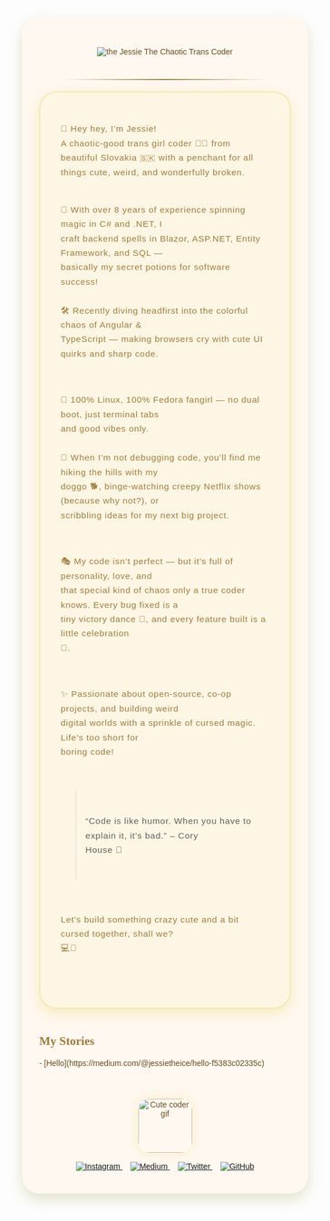 <div align="center" style="font-family: 'Comic Sans MS', 'Segoe UI Emoji', cursive, sans-serif; background: #fff8f0; padding: 40px 30px; border-radius: 30px; max-width: 850px; margin: auto; box-shadow: 0 10px 25px rgba(167, 164, 89, 0.3); color: #6b4c1d;">

  <!-- Animated typing for your name -->
  <img
    src="https://readme-typing-svg.demolab.com?font=Comic+Sans+MS&weight=700&size=48&duration=4000&pause=500&color=A7A459&center=true&vCenter=true&multiline=false&repeat=true&width=900&height=90&lines=aa+Jessie+%E2%9C%A8+The+Chaotic+Trans+Coder+%F0%9F%91%8B%F0%9F%8F%BB%F0%9F%8F%BA"
    alt=" the Jessie The Chaotic Trans Coder"
    style="margin-bottom: 20px;"
  />

  <!-- Divider -->
  <hr style="border: none; height: 2px; width: 80%; background: linear-gradient(to right, transparent, #a27c39, transparent); margin: 20px auto;" />

  <div style="font-size: 1.1em; line-height: 1.65em; max-width: 780px; text-align: left; margin: auto; background: #fef6e4; padding: 26px 36px; border-radius: 30px; box-shadow: 0 8px 22px #f3e8b0cc; color: #a27c39; border: 2px solid #f3e8b0; letter-spacing: 0.05em; white-space: pre-wrap; overflow-wrap: break-word;">
🌸 Hey hey, I’m Jessie!  
A chaotic-good trans girl coder 🏳️‍⚧️ from beautiful Slovakia 🇸🇰 with a penchant for all things cute, weird, and wonderfully broken.  

💖 With over 8 years of experience spinning magic in C# and .NET, I craft backend spells in Blazor, ASP.NET, Entity Framework, and SQL — basically my secret potions for software success!  
🛠️ Recently diving headfirst into the colorful chaos of Angular & TypeScript — making browsers cry with cute UI quirks and sharp code.  

🐧 100% Linux, 100% Fedora fangirl — no dual boot, just terminal tabs and good vibes only.  
🐾 When I’m not debugging code, you’ll find me hiking the hills with my doggo 🐕, binge-watching creepy Netflix shows (because why not?), or scribbling ideas for my next big project.  

🎭 My code isn’t perfect — but it’s full of personality, love, and that special kind of chaos only a true coder knows. Every bug fixed is a tiny victory dance 💃, and every feature built is a little celebration 🎉.  

✨ Passionate about open-source, co-op projects, and building weird digital worlds with a sprinkle of cursed magic. Life’s too short for boring code!  

> “Code is like humor. When you have to explain it, it’s bad.” – Cory House 🦄  

Let’s build something crazy cute and a bit cursed together, shall we? 💻💫  
  </div>

  <br />

  <!-- My Stories Section -->
  <div style="max-width: 780px; margin: 0 auto; text-align: left; color: #6b4c1d;">
    <h2 style="font-family: 'Comic Sans MS', cursive; font-weight: 700; color: #a27c39;">My Stories</h2>
    <ul id="medium-stories" style="list-style: none; padding-left: 0;">
      <li>
        - [Hello](https://medium.com/@jessietheice/hello-f5383c02335c)
      </li>
    </ul>
  </div>

  <br />

  <div style="display: flex; justify-content: center; gap: 1.9rem; margin-top: 25px;">
        <img src="https://media3.giphy.com/media/v1.Y2lkPTc5MGI3NjExaDdwYzg2bng1aXc1OTZiamZodWJrbTN6eHRhb2RxbG53NHpqNGd2OSZlcD12MV9pbnRlcm5hbF9naWZfYnlfaWQmY3Q9cw/4NWT0Ry3dtTLW/giphy.gif" height="95" style="border-radius: 20px; box-shadow: 0 0 18px #f3e8b0cc;" alt="Cute coder gif" />

  </div>

  <br />

  <div>
    <a href="https://www.instagram.com/to_je_icy/" target="_blank" style="margin-right: 14px;">
      <img src="https://img.shields.io/badge/Instagram-E4405F?style=for-the-badge&logo=instagram&logoColor=white" alt="Instagram" />
    </a>
    <a href="https://medium.com/@jessietheice" target="_blank" style="margin-right: 14px;">
      <img src="https://img.shields.io/badge/Medium-000000?style=for-the-badge&logo=medium&logoColor=white" alt="Medium" />
    </a>
    <a href="https://x.com/JessieTheIce" target="_blank" style="margin-right: 14px;">
      <img src="https://img.shields.io/badge/Twitter-1DA1F2?style=for-the-badge&logo=twitter&logoColor=white" alt="Twitter" />
    </a>
    <a href="https://github.com/IcyIme" target="_blank">
      <img src="https://img.shields.io/badge/GitHub-181717?style=for-the-badge&logo=github&logoColor=white" alt="GitHub" />
    </a>
  </div>

</div>
